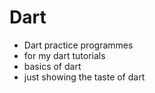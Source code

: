 # Dart
- Dart practice programmes
- for my dart tutorials
- basics of dart
- just showing the taste of dart